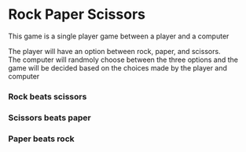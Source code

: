 
# Rock Paper Scissors 

<p>This game is a single player game between a player and a computer</p>

<p>The player will have an option between rock, paper, and scissors.<br>
The computer will randmoly choose between the three options and the <br>
game will be decided based on the choices made by the player and computer</p>

### Rock beats scissors

### Scissors beats paper

### Paper beats rock